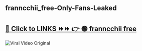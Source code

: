 
 ## franncchii_free-Only-Fans-Leaked

# <h2><a href="https://clipsfans.com/franncchii_free&ref=git">🔗 Click to LINKS ⏩⏩ 👉 🟢 franncchii free </a></h2>

<a href="https://clipsfans.com/franncchii_free&ref=git" rel="nofollow" data-target="animated-image.originalLink"><img src="https://i.ibb.co.com/xMMVF88/686577567.gif" alt="Viral Video Original" style="max-width: 100%; display: inline-block;" data-target="animated-image.originalImage"></a>
